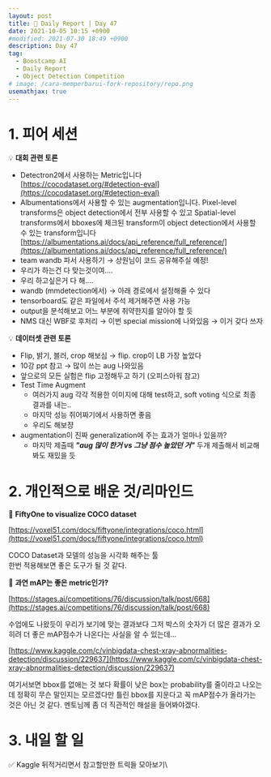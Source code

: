 ```yaml
---
layout: post
title: 📔 Daily Report | Day 47
date: 2021-10-05 10:15 +0900
#modified: 2021-07-30 18:49 +0900
description: Day 47
tag:
  - Boostcamp AI
  - Daily Report
  - Object Detection Competition
# image: /cara-memperbarui-fork-repository/repo.png
usemathjax: true
---
```


# 1. 피어 세션

💡 **대회 관련 토론**

- Detectron2에서 사용하는 Metric입니다
[https://cocodataset.org/#detection-eval](https://cocodataset.org/#detection-eval)
- Albumentations에서 사용할 수 있는 augmentation입니다.
Pixel-level transforms은 object detection에서 전부 사용할 수 있고 Spatial-level transforms에서 bboxes에 체크된 transform이 object detection에서 사용할 수 있는 transform입니다
[https://albumentations.ai/docs/api_reference/full_reference/](https://albumentations.ai/docs/api_reference/full_reference/)
- team wandb 파서 사용하기 → 상원님이 코드 공유해주실 예정!
- 우리가 하는건 다 맞는것이여....
- 우리 하고싶은거 다 해....
- wandb (mmdetection에서) → 아래 경로에서 설정해줄 수 있다
- tensorboard도 같은 파일에서 주석 제거해주면 사용 가능
- output을 분석해보고 어느 부분에 취약한지를 알아야 할 듯
- NMS 대신 WBF로 후처리 → 이번 special mission에 나와있음 → 이거 갖다 쓰자

💡 **데이터셋 관련 토론**

- Flip, 밝기, 블러, crop 해보심 → flip. crop이 LB 가장 높았다
- 10강 ppt 참고 → 많이 쓰는 aug 나와있음
- 앞으로의 모든 실험은 flip 고정해두고 하기 (오피스아워 참고)
- Test Time Augment
    - 여러가지 aug 각각 적용한 이미지에 대해 test하고, soft voting 식으로 최종 결과를 내는..
    - 마지막 성능 쥐어짜기에서 사용하면 좋음
    - 우리도 해보쟝
- augmentation이 진짜 generalization에 주는 효과가 얼마나 있을까?
    - 마지막 제출때 ***"aug 많이 한거 vs 그냥 점수 높았던 거"*** 두개 제출해서 비교해봐도 재밌을 듯

# 2. 개인적으로 배운 것/리마인드

🌿 **FiftyOne to visualize COCO dataset**

[https://voxel51.com/docs/fiftyone/integrations/coco.html](https://voxel51.com/docs/fiftyone/integrations/coco.html)

COCO Dataset과 모델의 성능을 시각화 해주는 툴\
한번 적용해보면 좋은 도구가 될 것 같다.

🌿 **과연 mAP는 좋은 metric인가?**

[https://stages.ai/competitions/76/discussion/talk/post/668](https://stages.ai/competitions/76/discussion/talk/post/668)

수업에도 나왔듯이 우리가 보기에 맞는 결과보다 그저 박스의 숫자가 더 많은 결과가 오히려 더 좋은 mAP점수가 나온다는 사실을 알 수 있는데...

[https://www.kaggle.com/c/vinbigdata-chest-xray-abnormalities-detection/discussion/229637](https://www.kaggle.com/c/vinbigdata-chest-xray-abnormalities-detection/discussion/229637)

여기서보면 bbox를 없애는 것 보다 확률이 낮은 box는 probability를 줄이라고 나오는데 정확히 무슨 말인지는 모르겠다만 틀린 bbox를 지운다고 꼭 mAP점수가 올라가는 것은 아닌 것 같다. 멘토님께 좀 더 직관적인 해설을 들어봐야겠다.

# 3. 내일 할 일

✅ Kaggle 뒤적거리면서 참고할만한 트릭들 모아보기\